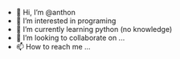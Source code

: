 - 👋 Hi, I’m @anthon
- 👀 I’m interested in programing
- 🌱 I’m currently learning python (no knowledge)
- 💞️ I’m looking to collaborate on ...
- 📫 How to reach me ...

<!---
anthonlouie/anthonlouie is a ✨ special ✨ repository because its `README.md` (this file) appears on your GitHub profile.
You can click the Preview link to take a look at your changes.
--->

